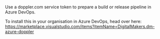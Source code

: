 Use a doppler.com service token to prepare a build or release pipeline in Azure DevOps.

To install this in your organisation in Azure DevOps, head over here:
https://marketplace.visualstudio.com/items?itemName=DigitalMakers.dm-azure-doppler